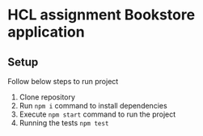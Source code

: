 # HCL assignment  Bookstore application
## Setup
Follow below steps to run project

1. Clone repository
2. Run `npm i` command to install dependencies
3. Execute `npm start` command to run the project
3. Running the tests `npm test`